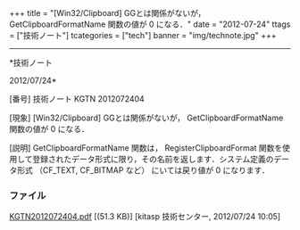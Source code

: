﻿+++
title = "[Win32/Clipboard] GGとは関係がないが， GetClipboardFormatName 関数の値が 0 になる．"
date = "2012-07-24"
ttags = ["技術ノート"]
tcategories = ["tech"]
banner = "img/technote.jpg"
+++

-----------------------------------------------------------------------------------------------------------------------------

*技術ノート

2012/07/24*


[番号]
技術ノート KGTN 2012072404

[現象]
[Win32/Clipboard] GGとは関係がないが， GetClipboardFormatName
関数の値が 0 になる．

[説明]
GetClipboardFormatName 関数は， RegisterClipboardFormat
関数を使用して登録されたデータ形式に限り，その名前を返します．システム定義のデータ形式
（CF_TEXT, CF_BITMAP など） にいては戻り値が 0 になります．


### ファイル

 
 


[KGTN2012072404.pdf](http://techreport.kitasp.net/attachments/download/956/KGTN2012072404.pdf)
 [(51.3 KB)] [kitasp 技術センター, 2012/07/24
10:05]


 


 

